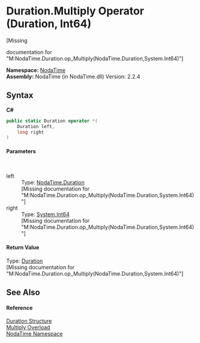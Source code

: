 # Duration.Multiply Operator (Duration, Int64)
 

\[Missing <summary> documentation for "M:NodaTime.Duration.op_Multiply(NodaTime.Duration,System.Int64)"\]

**Namespace:**&nbsp;<a href="N_NodaTime">NodaTime</a><br />**Assembly:**&nbsp;NodaTime (in NodaTime.dll) Version: 2.2.4

## Syntax

**C#**<br />
``` C#
public static Duration operator *(
	Duration left,
	long right
)
```


#### Parameters
&nbsp;<dl><dt>left</dt><dd>Type: <a href="T_NodaTime_Duration">NodaTime.Duration</a><br />\[Missing <param name="left"/> documentation for "M:NodaTime.Duration.op_Multiply(NodaTime.Duration,System.Int64)"\]</dd><dt>right</dt><dd>Type: <a href="http://msdn2.microsoft.com/en-us/library/6yy583ek" target="_blank">System.Int64</a><br />\[Missing <param name="right"/> documentation for "M:NodaTime.Duration.op_Multiply(NodaTime.Duration,System.Int64)"\]</dd></dl>

#### Return Value
Type: <a href="T_NodaTime_Duration">Duration</a><br />\[Missing <returns> documentation for "M:NodaTime.Duration.op_Multiply(NodaTime.Duration,System.Int64)"\]

## See Also


#### Reference
<a href="T_NodaTime_Duration">Duration Structure</a><br /><a href="Overload_NodaTime_Duration_op_Multiply">Multiply Overload</a><br /><a href="N_NodaTime">NodaTime Namespace</a><br />